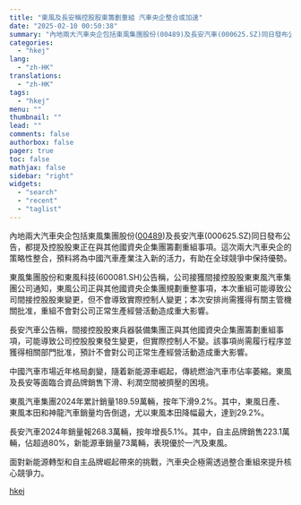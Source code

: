 ```yaml
---
title: "東風及長安稱控股股東籌劃重組 汽車央企整合或加速"
date: "2025-02-10 00:50:38"
summary: "內地兩大汽車央企包括東風集團股份(00489)及長安汽車(000625.SZ)同日發布公告，都提及控..."
categories:
  - "hkej"
lang:
  - "zh-HK"
translations:
  - "zh-HK"
tags:
  - "hkej"
menu: ""
thumbnail: ""
lead: ""
comments: false
authorbox: false
pager: true
toc: false
mathjax: false
sidebar: "right"
widgets:
  - "search"
  - "recent"
  - "taglist"
---
```


內地兩大汽車央企包括東風集團股份([00489](https://stock360.hkej.com/quotePlus/00489))及長安汽車(000625.SZ)同日發布公告，都提及控股股東正在與其他國資央企集團籌劃重組事項。這次兩大汽車央企的策略性整合，預料將為中國汽車產業注入新的活力，有助在全球競爭中保持優勢。

東風集團股份和東風科技(600081.SH)公告稱，公司接獲間接控股股東東風汽車集團公司通知，東風公司正與其他國資央企集團規劃重整事項，本次重組可能導致公司間接控股股東變更，但不會導致實際控制人變更；本次安排尚需獲得有關主管機關批准，重組不會對公司正常生產經營活動造成重大影響。

長安汽車公告稱，間接控股股東兵器裝備集團正與其他國資央企集團籌劃重組事項，可能導致公司控股股東發生變更，但實際控制人不變。該事項尚需履行程序並獲得相關部門批准，預計不會對公司正常生產經營活動造成重大影響。

中國汽車市場近年格局劇變，隨着新能源車崛起，傳統燃油汽車市佔率萎縮。東風及長安等面臨合資品牌銷售下滑、利潤​​空間被擠壓的困境。

東風汽車集團2024年累計銷量189.59萬輛，按年下滑9.2%。其中，東風日產、東風本田和神龍汽車銷量均告倒退，尤以東風本田降幅最大，達到29.2%。

長安汽車2024年銷量報268.3萬輛，按年增長5.1%。其中，自主品牌銷售223.1萬輛，佔超過80%，新能源車銷量73萬輛，表現優於一汽及東風。

面對新能源轉型和自主品牌崛起帶來的挑戰，汽車央企極需透過整合重組來提升核心競爭力。

[hkej](https://www2.hkej.com/instantnews/hongkong/article/3995995/%E6%9D%B1%E9%A2%A8%E5%8F%8A%E9%95%B7%E5%AE%89%E7%A8%B1%E6%8E%A7%E8%82%A1%E8%82%A1%E6%9D%B1%E7%B1%8C%E5%8A%83%E9%87%8D%E7%B5%84+%E6%B1%BD%E8%BB%8A%E5%A4%AE%E4%BC%81%E6%95%B4%E5%90%88%E6%88%96%E5%8A%A0%E9%80%9F)

